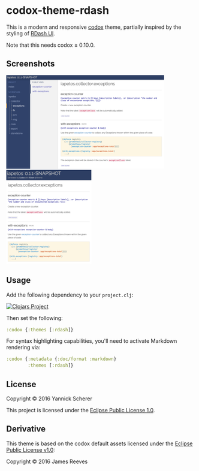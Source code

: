 # codox-theme-rdash

This is a modern and responsive [codox][codox] theme, partially inspired by the
styling of [RDash UI][rdash].

Note that this needs codox ≥ 0.10.0.

[codox]: https://github.com/weavejester/codox
[rdash]: http://rdash.github.io/

## Screenshots

<img src='screenshots/rdash.png' alt='Codox + RDash' height='250' />
<img src='screenshots/rdash-responsive.png' alt='Codox + RDash (responsive)' height='250' />

## Usage

Add the following dependency to your `project.clj`:

[![Clojars Project](https://img.shields.io/clojars/v/codox-theme-rdash.svg)](https://clojars.org/codox-theme-rdash)

Then set the following:

```clojure
:codox {:themes [:rdash]}
```

For syntax highlighting capabilities, you'll need to activate Markdown rendering
via:

```clojure
:codox {:metadata {:doc/format :markdown}
        :themes [:rdash]}
```

## License

Copyright &copy; 2016 Yannick Scherer

This project is licensed under the [Eclipse Public License 1.0][license].

[license]: https://www.eclipse.org/legal/epl-v10.html

## Derivative

This theme is based on the codox default assets licensed under the
[Eclipse Public License v1.0][epl]:

Copyright &copy; 2016 James Reeves

[epl]: http://www.eclipse.org/legal/epl-v10.html
